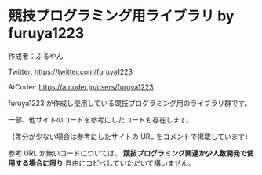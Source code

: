 # 競技プログラミング用ライブラリ by furuya1223

作成者：ふるやん

Twitter: https://twitter.com/furuya1223

AtCoder: https://atcoder.jp/users/furuya1223

furuya1223 が作成し使用している競技プログラミング用のライブラリ群です。

一部、他サイトのコードを参考にしたコードも存在します。

（差分が少ない場合は参考にしたサイトの URL をコメントで掲載しています）

参考 URL が無いコードについては、 **競技プログラミング関連か少人数開発で使用する場合に限り** 自由にコピペしていただいて構いません。
